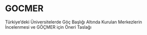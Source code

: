 # GOCMER

Türkiye’deki Üniversitelerde Göç Başlığı Altında Kurulan Merkezlerin İncelenmesi ve GÖÇMER için Öneri Taslağı

